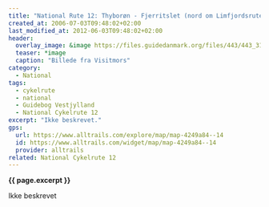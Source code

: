 ```yaml
---
title: "National Rute 12: Thyborøn - Fjerritslet (nord om Limfjordsruten)"
created_at: 2006-07-03T09:48:02+02:00
last_modified_at: 2012-06-03T09:48:02+02:00
header:
  overlay_image: &image https://files.guidedanmark.org/files/443/443_310122.jpg
  teaser: *image
  caption: "Billede fra Visitmors"
category:
  - National
tags:
  - cykelrute
  - national
  - Guidebog Vestjylland
  - National Cykelrute 12
excerpt: "Ikke beskrevet."
gps:
  url: https://www.alltrails.com/explore/map/map-4249a84--14
  id: https://www.alltrails.com/widget/map/map-4249a84--14
  provider: alltrails
related: National Cykelrute 12
---
```


**{{ page.excerpt }}**

Ikke beskrevet
